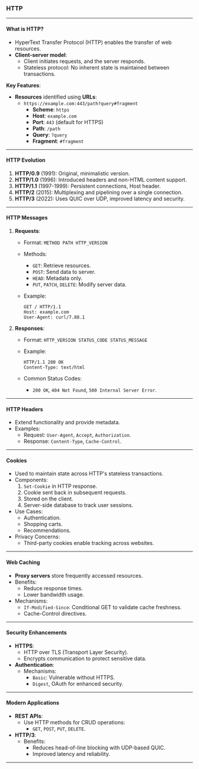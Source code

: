 ### HTTP

---

#### **What is HTTP?**

- HyperText Transfer Protocol (HTTP) enables the transfer of web resources.
- **Client-server model**:
    - Client initiates requests, and the server responds.
    - Stateless protocol: No inherent state is maintained between transactions.

**Key Features**:

- **Resources** identified using **URLs**:
    - `https://example.com:443/path?query#fragment`
        - **Scheme**: `https`
        - **Host**: `example.com`
        - **Port**: `443` (default for HTTPS)
        - **Path**: `/path`
        - **Query**: `?query`
        - **Fragment**: `#fragment`

---

#### **HTTP Evolution**

1. **HTTP/0.9** (1991): Original, minimalistic version.
2. **HTTP/1.0** (1996): Introduced headers and non-HTML content support.
3. **HTTP/1.1** (1997-1999): Persistent connections, Host header.
4. **HTTP/2** (2015): Multiplexing and pipelining over a single connection.
5. **HTTP/3** (2022): Uses QUIC over UDP, improved latency and security.

---

#### **HTTP Messages**

1. **Requests**:
    
    - Format: `METHOD PATH HTTP_VERSION`
    - Methods:
        - `GET`: Retrieve resources.
        - `POST`: Send data to server.
        - `HEAD`: Metadata only.
        - `PUT`, `PATCH`, `DELETE`: Modify server data.
    - Example:
        
        ```
        GET / HTTP/1.1
        Host: example.com
        User-Agent: curl/7.88.1
        ```
        
2. **Responses**:
    
    - Format: `HTTP_VERSION STATUS_CODE STATUS_MESSAGE`
    - Example:
        
        ```
        HTTP/1.1 200 OK
        Content-Type: text/html
        ```
        
    - Common Status Codes:
        - `200 OK`, `404 Not Found`, `500 Internal Server Error`.

---

#### **HTTP Headers**

- Extend functionality and provide metadata.
- Examples:
    - Request: `User-Agent`, `Accept`, `Authorization`.
    - Response: `Content-Type`, `Cache-Control`.

---

#### **Cookies**

- Used to maintain state across HTTP's stateless transactions.
- Components:
    1. `Set-Cookie` in HTTP response.
    2. Cookie sent back in subsequent requests.
    3. Stored on the client.
    4. Server-side database to track user sessions.
- Use Cases:
    - Authentication.
    - Shopping carts.
    - Recommendations.
- Privacy Concerns:
    - Third-party cookies enable tracking across websites.

---

#### **Web Caching**

- **Proxy servers** store frequently accessed resources.
- Benefits:
    - Reduce response times.
    - Lower bandwidth usage.
- Mechanisms:
    - `If-Modified-Since`: Conditional GET to validate cache freshness.
    - Cache-Control directives.

---

#### **Security Enhancements**

- **HTTPS**:
    - HTTP over TLS (Transport Layer Security).
    - Encrypts communication to protect sensitive data.
- **Authentication**:
    - Mechanisms:
        - `Basic`: Vulnerable without HTTPS.
        - `Digest`, OAuth for enhanced security.

---

#### **Modern Applications**

- **REST APIs**:
    - Use HTTP methods for CRUD operations:
        - `GET`, `POST`, `PUT`, `DELETE`.
- **HTTP/3**:
    - Benefits:
        - Reduces head-of-line blocking with UDP-based QUIC.
        - Improved latency and reliability.

---
